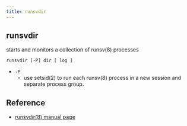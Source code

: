 ```yaml
---
title: runsvdir
---
```


## runsvdir
starts and monitors a collection of runsv(8) processes

```
runsvdir [-P] dir [ log ]
```

* `-P`
    * use setsid(2) to run each runsv(8) process in a new session and separate process group.

## Reference
* [runsvdir(8) manual page](http://smarden.org/runit/runsvdir.8.html)
